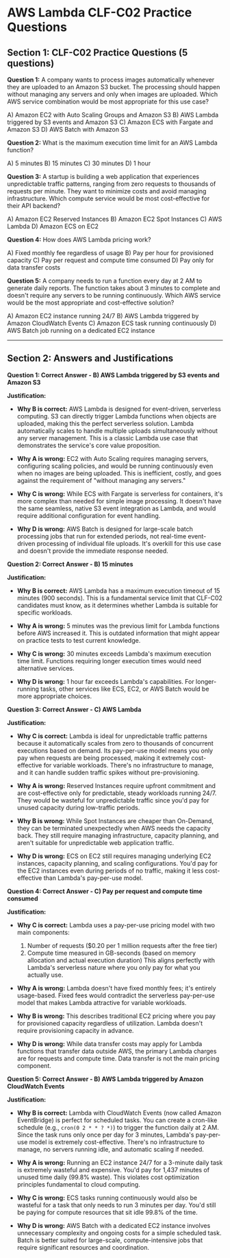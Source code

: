 # AWS Lambda CLF-C02 Practice Questions

## Section 1: CLF-C02 Practice Questions (5 questions)

**Question 1:**
A company wants to process images automatically whenever they are uploaded to an Amazon S3 bucket. The processing should happen without managing any servers and only when images are uploaded. Which AWS service combination would be most appropriate for this use case?

A) Amazon EC2 with Auto Scaling Groups and Amazon S3
B) AWS Lambda triggered by S3 events and Amazon S3
C) Amazon ECS with Fargate and Amazon S3
D) AWS Batch with Amazon S3

**Question 2:**
What is the maximum execution time limit for an AWS Lambda function?

A) 5 minutes
B) 15 minutes
C) 30 minutes
D) 1 hour

**Question 3:**
A startup is building a web application that experiences unpredictable traffic patterns, ranging from zero requests to thousands of requests per minute. They want to minimize costs and avoid managing infrastructure. Which compute service would be most cost-effective for their API backend?

A) Amazon EC2 Reserved Instances
B) Amazon EC2 Spot Instances
C) AWS Lambda
D) Amazon ECS on EC2

**Question 4:**
How does AWS Lambda pricing work?

A) Fixed monthly fee regardless of usage
B) Pay per hour for provisioned capacity
C) Pay per request and compute time consumed
D) Pay only for data transfer costs

**Question 5:**
A company needs to run a function every day at 2 AM to generate daily reports. The function takes about 3 minutes to complete and doesn't require any servers to be running continuously. Which AWS service would be the most appropriate and cost-effective solution?

A) Amazon EC2 instance running 24/7
B) AWS Lambda triggered by Amazon CloudWatch Events
C) Amazon ECS task running continuously
D) AWS Batch job running on a dedicated EC2 instance

---

## Section 2: Answers and Justifications

**Question 1: Correct Answer - B) AWS Lambda triggered by S3 events and Amazon S3**

**Justification:**
- **Why B is correct:** AWS Lambda is designed for event-driven, serverless computing. S3 can directly trigger Lambda functions when objects are uploaded, making this the perfect serverless solution. Lambda automatically scales to handle multiple uploads simultaneously without any server management. This is a classic Lambda use case that demonstrates the service's core value proposition.

- **Why A is wrong:** EC2 with Auto Scaling requires managing servers, configuring scaling policies, and would be running continuously even when no images are being uploaded. This is inefficient, costly, and goes against the requirement of "without managing any servers."

- **Why C is wrong:** While ECS with Fargate is serverless for containers, it's more complex than needed for simple image processing. It doesn't have the same seamless, native S3 event integration as Lambda, and would require additional configuration for event handling.

- **Why D is wrong:** AWS Batch is designed for large-scale batch processing jobs that run for extended periods, not real-time event-driven processing of individual file uploads. It's overkill for this use case and doesn't provide the immediate response needed.

**Question 2: Correct Answer - B) 15 minutes**

**Justification:**
- **Why B is correct:** AWS Lambda has a maximum execution timeout of 15 minutes (900 seconds). This is a fundamental service limit that CLF-C02 candidates must know, as it determines whether Lambda is suitable for specific workloads.

- **Why A is wrong:** 5 minutes was the previous limit for Lambda functions before AWS increased it. This is outdated information that might appear on practice tests to test current knowledge.

- **Why C is wrong:** 30 minutes exceeds Lambda's maximum execution time limit. Functions requiring longer execution times would need alternative services.

- **Why D is wrong:** 1 hour far exceeds Lambda's capabilities. For longer-running tasks, other services like ECS, EC2, or AWS Batch would be more appropriate choices.

**Question 3: Correct Answer - C) AWS Lambda**

**Justification:**
- **Why C is correct:** Lambda is ideal for unpredictable traffic patterns because it automatically scales from zero to thousands of concurrent executions based on demand. Its pay-per-use model means you only pay when requests are being processed, making it extremely cost-effective for variable workloads. There's no infrastructure to manage, and it can handle sudden traffic spikes without pre-provisioning.

- **Why A is wrong:** Reserved Instances require upfront commitment and are cost-effective only for predictable, steady workloads running 24/7. They would be wasteful for unpredictable traffic since you'd pay for unused capacity during low-traffic periods.

- **Why B is wrong:** While Spot Instances are cheaper than On-Demand, they can be terminated unexpectedly when AWS needs the capacity back. They still require managing infrastructure, capacity planning, and aren't suitable for unpredictable web application traffic.

- **Why D is wrong:** ECS on EC2 still requires managing underlying EC2 instances, capacity planning, and scaling configurations. You'd pay for the EC2 instances even during periods of no traffic, making it less cost-effective than Lambda's pay-per-use model.

**Question 4: Correct Answer - C) Pay per request and compute time consumed**

**Justification:**
- **Why C is correct:** Lambda uses a pay-per-use pricing model with two main components: 
  1. Number of requests ($0.20 per 1 million requests after the free tier)
  2. Compute time measured in GB-seconds (based on memory allocation and actual execution duration)
  This aligns perfectly with Lambda's serverless nature where you only pay for what you actually use.

- **Why A is wrong:** Lambda doesn't have fixed monthly fees; it's entirely usage-based. Fixed fees would contradict the serverless pay-per-use model that makes Lambda attractive for variable workloads.

- **Why B is wrong:** This describes traditional EC2 pricing where you pay for provisioned capacity regardless of utilization. Lambda doesn't require provisioning capacity in advance.

- **Why D is wrong:** While data transfer costs may apply for Lambda functions that transfer data outside AWS, the primary Lambda charges are for requests and compute time. Data transfer is not the main pricing component.

**Question 5: Correct Answer - B) AWS Lambda triggered by Amazon CloudWatch Events**

**Justification:**
- **Why B is correct:** Lambda with CloudWatch Events (now called Amazon EventBridge) is perfect for scheduled tasks. You can create a cron-like schedule (e.g., `cron(0 2 * * ? *)`) to trigger the function daily at 2 AM. Since the task runs only once per day for 3 minutes, Lambda's pay-per-use model is extremely cost-effective. There's no infrastructure to manage, no servers running idle, and automatic scaling if needed.

- **Why A is wrong:** Running an EC2 instance 24/7 for a 3-minute daily task is extremely wasteful and expensive. You'd pay for 1,437 minutes of unused time daily (99.8% waste). This violates cost optimization principles fundamental to cloud computing.

- **Why C is wrong:** ECS tasks running continuously would also be wasteful for a task that only needs to run 3 minutes per day. You'd still be paying for compute resources that sit idle 99.8% of the time.

- **Why D is wrong:** AWS Batch with a dedicated EC2 instance involves unnecessary complexity and ongoing costs for a simple scheduled task. Batch is better suited for large-scale, compute-intensive jobs that require significant resources and coordination.
